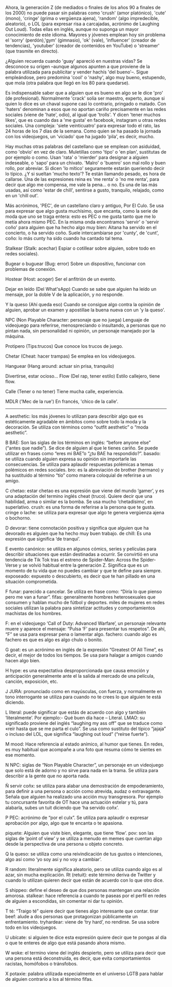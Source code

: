 Ahora, la generación Z (de mediados o finales de los años 90 a finales de los 2000) no puede pasar sin palabras como 'crush' (amor platónico), 'cute' (mono), 'cringe' (grima o vergüenza ajena), 'random' (algo impredecible, aleatorio), o LOL (para expresar risa a carcajadas, acrónimo de Laughing Out Loud). Todas ellas en inglés, aunque no suponga un mayor conocimiento de este idioma. Mayores y jóvenes emplean hoy sin problema el 'sorry' (perdón),'gym' (gimnasio), 'ok' (vale), 'influencer' (creador de tendencias), 'youtuber' (creador de contenidos en YouTube) o 'streamer' (que trasmite en directo).

¿Alguien recuerda cuando 'guay' apareció en nuestras vidas? Se desconoce su origen –aunque algunos apunten a que proviene de la palabra utilizada para publicitar y vender hachís 'del bueno'–. Sigue empleándose, pero predomina 'cool' o 'nashy', algo muy bueno, estupendo, que mola (otra palabra que llegó en los 80 para quedarse).

Es indispensable saber que a alguien que es bueno en algo se le dice 'pro' (de profesional). Normalmente 'crack' solía ser maestro, experto, aunque si quien lo dice es un chaval supone casi lo contrario, pringado o matado. Con 'haters' denominan a esos que no aportan cariño precisamente en las redes sociales (viene de 'hate', odio), al igual que 'trolls'. Y dicen 'tener muchos likes', que es cuando das a 'me gusta' en facebook, instagram u otras redes sociales. Una compleja: 'siete veinticuatro' para expresar todo el rato, las 24 horas de los 7 días de la semana. Como quien se ha pasado la jornada con los videojuegos, un 'viciado' que ha jugado 'pila', es decir, mucho.

Hay muchas otras palabras del castellano que se emplean con asiduidad, como 'obvio' en vez de claro. Muletillas como 'tipo' o 'en plan', sustitutas de por ejemplo o como. Usan 'rata' o 'mierder' para designar a alguien indeseable, o 'sapo' para un chivato. 'Malro' o 'buenro' son mal rollo y buen rollo, por abreviar. Si dicen 'lo mítico' seguramente estarán queriendo decir lo típico. ¿Y si sueltan 'mucho texto'? Te están llamando pesado, es hora de callarse. Una de las expresiones reina es 'me renta' o 'no me renta', para decir que algo me compensa, me vale la pena... o no. Es una de las más usadas, así como 'estar de chill', sentirse a gusto, tranquilo, relajado, como en un 'chill out'.

Más acrónimos, 'PEC', de un castellano claro y antiguo, Por El Culo. Se usa para expresar que algo gusta muchísimo, que encanta, como la serie de moda que uno se traga entera: esto es PEC o me gusta tanto que me lo metía ahora mismo PEC. En la misma onda encontramos 'servir' o 'servir coño' para alguien que ha hecho algo muy bien: Aitana ha servido en el concierto, o ha servido coño. Suele intercambiarse por 'cunty', de 'cunt', coño: lo más cunty ha sido cuando ha cantado tal tema.

Stalkear (Stalk: acechar) Espiar o cotillear sobre alguien, sobre todo en redes sociales).

Bugear o buguear (Bug: error) Sobre un dispositivo, funcionar con problemas de conexión.

Hostear (Host: acoger) Ser el anfitrión de un evento.

Dejar en leído (Del What'sApp) Cuando se sabe que alguien ha leído un mensaje, por la doble V de la aplicación, y no responde.

Y la queso (Ahí queda eso) Cuando se consigue algo contra la opinión de alguien, aprobar un examen y apostillae la buena nueva con un 'y la queso'.

NPC (Non Playable Character: personaje que no juega) Lenguaje de videojuego para referirse, menospreciando o insultando, a personas que no pintan nada, sin personalidad ni opinión, un personaje manejado por la máquina.

Protipero (Tips:trucos) Que conoce los trucos de juego.

Chetar (Cheat: hacer trampas) Se emplea en los videojuegos.

Hanguear (Hang around: actuar sin prisa, tranquilo)

Divertirse, estar ocioso...
Flow (Del rap, tener estilo) Estilo callejero, tiene flow.

Calle (Tener o no tener) Tiene mucha calle, experiencia.

MDLR ('Mec de la rue') En francés, 'chico de la calle'.

---


A
aesthetic: los más jóvenes lo utilizan para describir algo que es estéticamente agradable en ámbitos como sobre todo la moda y la decoración. Se utiliza con términos como “outfit aesthetic” o “moda aesthetic”.
 

B
BAE: Son las siglas de los términos en inglés: “before anyone else” (“antes que nadie”). Se dice de alguien al que le tienes cariño. Se puede utilizar en frases como “eres mi BAE”o “¿tu BAE ha respondido?”.
basado: se utiliza cuando alguien expresa su opinión sin importarle las consecuencias. Se utiliza para aplaudir respuestas polémicas a temas polémicos en redes sociales.
bro: es la abreviación de brother (hermano) y ha sustituido al término “tío” como manera coloquial de referirse a un amigo.
 

C
chetao: estar chetao es una expresión que viene del mundo ‘gamer’, y es una adaptación del termino inglés cheat (truco). Quiere decir que una habilidad, arma o similar es la bomba. Se usa mucho ‘chetadísimo’, en superlativo.
crush: es una forma de referirse a la persona que te gusta.
cringe o lache: se utiliza para expresar que algo te genera vergüenza ajena o bochorno.
 

D
devorar: tiene connotación positiva y significa que alguien que ha devorado es alguien que ha hecho muy buen trabajo.
de chill: Es una expresión que significa ‘de tranqui’.
 

E
evento canónico: se utiliza en algunos cómics, series y películas para describir situaciones que están destinadas a ocurrir. Se convirtió en una tendencia de Tik Tok tras el estreno de Spider-Man: Across the Spider-Verse y se volvió habitual entre la generación Z. Significa que es un momento de tu vida que no puedes cambiar y que te define para siempre.
exposeado: expuesto o descubierto, es decir que te han pillado en una situación comprometida.
 

F
funar: parecido a cancelar. Se utiliza en frase como: “Diría lo que pienso pero me van a funar”.
fifas: generalmente hombres heterosexuales que consumen y hablan mucho de fútbol y deportes. miles de mujeres en redes sociales utilizan la palabra para sintetizar actitudes y comportamientos machistas de los hombres.


F: en el videojuego ‘Call of Duty: Advanced Warfare’, un personaje relevante muere y aparece el mensaje: “Pulsa ‘F’ para presentar tus respetos”. De ahí, “F” se usa para expresar pena o lamentar algo.
fachero: cuando algo es fachero es que es algo es algo chulo o bonito.

G
goat: es un acrónimo en inglés de la expresión “Greatest Of All Time”, es decir, el mejor de todos los tiempos. Se usa para halagar a amigos cuando hacen algo bien.
 

H
hype: es una expectativa desproporcionada que causa emoción y anticipación generalmente ante el la salida al mercado de una película, canción, exposición, etc.
 

J
JURA: pronunciado como en mayúsculas, con fuerza, y normalmente en tono interrogante se utiliza para cuando no te crees lo que alguien te está diciendo.
 

L
literal: puede significar que estás de acuerdo con algo y también ‘literalmente’. Por ejemplo:- Qué buen día hace – Literal.
LMAO: su significado proviene del inglés “laughing my ass off” que se traduce como «reír hasta que se me parta el culo”. Se usa como sustituto del típico “jajaja” o incluso del LOL, que significa “laughing out loud” (“reírse fuerte”).
 

M
mood: Hace referencia al estado anímico, al humor que tienes. En redes, es muy habitual que acompañe a una foto que resuma cómo te sientes en ese momento.
 

N
NPC: siglas de “Non Playable Character”, un personaje en un videojuego que solo está de adorno y no sirve para nada en la trama. Se utiliza para describir a la gente que no aporta nada.
 

Ñ
servir coñx: se utiliza para alabar una demostración de empoderamiento, para definir a una persona o acción como atrevida, audaz o extravagante. Señala que alguien ha realizado una acción muy transgresora. Por ejemplo tu concursante favorita de OT hace una actuación estelar y tú, para alabarla, subes un tuit diciendo que ‘ha servido coñx’.
 

P
PEC: acrónimo de “por el culx”. Se utiliza para aplaudir o expresar aprobación por algo, algo que te encanta o te apasiona.


piquete: Alguien que viste bien, elegante, que tiene ‘flow’.
pov: son las siglas de ‘point of view’ y se utiliza a menudo en memes que cuentan algo desde la perspectiva de una persona u objeto concreto.

Q
la queso: se utiliza como una reivindicación de tus gustos o intenciones, algo así como ‘yo soy así y no voy a cambiar’.
 

R
random: literalmente significa aleatorio, pero se utiliza cuando algo es al azar, sin mucha explicación.
Rt (retuit): este término deriva de Twitter y cuando lo utilizan quieren decir que están de acuerdo con lo que otro dice.
 

S
shippeo: define el deseo de que dos personas mantengan una relación amorosa.
stalkear: hace referencia a cuando te paseas por el perfil en redes de alguien a escondidas, sin comentar ni dar tu opinión.
 

T
té: “Traigo té” quiere decir que tienes algo interesante que contar.
tirar beef: alude a dos personas que protagonizan públicamente un enfrentamiento.
tryhardear: viene de ‘try hard’, no rendirse. Se usa sobre todo en los videojuegos.
 

U
ubícate: si alguien te dice esta expresión quiere decir que te pongas al día o que te enteres de algo que está pasando ahora mismo.
 

W
woke: el termino viene del inglés despierto, pero se utiliza para decir que una persona está deconstruida, es decir, que evita comportamientos racistas, homófobos o tránsfobos.
 

X
potaxie: palabra utilizada especialmente en el universo LGTB para hablar de alguien contrario a los al término fifas.

